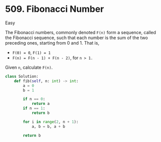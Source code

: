 # 509. Fibonacci Number

Easy

The Fibonacci numbers, commonly denoted `F(n)` form a sequence, called the Fibonacci sequence, such that each number is the sum of the two preceding ones, starting from 0 and 1. That is,

- `F(0) = 0`, `F(1) = 1`
- `F(n) = F(n - 1) + F(n - 2)`, for `n > 1.`

Given `n`, calculate `F(n)`.

```python
class Solution:
    def fib(self, n: int) -> int:
        a = 0
        b = 1

        if n == 0:
            return a
        if n == 1:
            return b

        for i in range(2, n + 1):
            a, b = b, a + b

        return b
```
